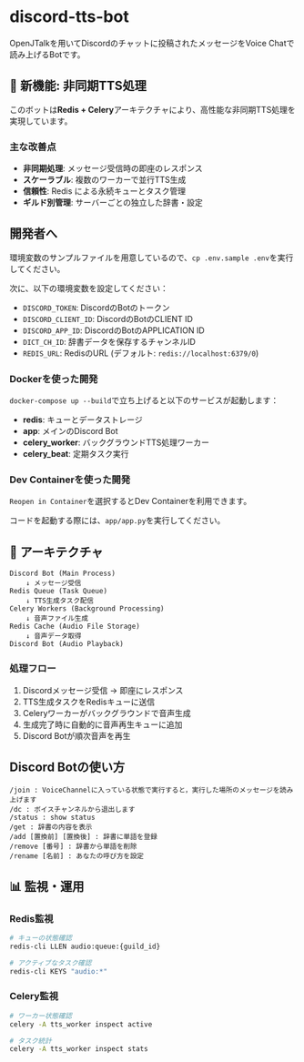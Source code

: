 # discord-tts-bot

OpenJTalkを用いてDiscordのチャットに投稿されたメッセージをVoice Chatで読み上げるBotです。

## 🚀 新機能: 非同期TTS処理

このボットは**Redis + Celery**アーキテクチャにより、高性能な非同期TTS処理を実現しています。

### 主な改善点
- **非同期処理**: メッセージ受信時の即座のレスポンス
- **スケーラブル**: 複数のワーカーで並行TTS生成
- **信頼性**: Redis による永続キューとタスク管理
- **ギルド別管理**: サーバーごとの独立した辞書・設定

## 開発者へ

環境変数のサンプルファイルを用意しているので、`cp .env.sample .env`を実行してください。

次に、以下の環境変数を設定してください：
- `DISCORD_TOKEN`: DiscordのBotのトークン
- `DISCORD_CLIENT_ID`: DiscordのBotのCLIENT ID  
- `DISCORD_APP_ID`: DiscordのBotのAPPLICATION ID
- `DICT_CH_ID`: 辞書データを保存するチャンネルID
- `REDIS_URL`: RedisのURL (デフォルト: `redis://localhost:6379/0`)

### Dockerを使った開発

`docker-compose up --build`で立ち上げると以下のサービスが起動します：
- **redis**: キューとデータストレージ
- **app**: メインのDiscord Bot
- **celery_worker**: バックグラウンドTTS処理ワーカー
- **celery_beat**: 定期タスク実行

### Dev Containerを使った開発

`Reopen in Container`を選択するとDev Containerを利用できます。

コードを起動する際には、`app/app.py`を実行してください。

## 🔧 アーキテクチャ

```
Discord Bot (Main Process)
    ↓ メッセージ受信
Redis Queue (Task Queue)
    ↓ TTS生成タスク配信  
Celery Workers (Background Processing)
    ↓ 音声ファイル生成
Redis Cache (Audio File Storage)
    ↓ 音声データ取得
Discord Bot (Audio Playback)
```

### 処理フロー
1. Discordメッセージ受信 → 即座にレスポンス
2. TTS生成タスクをRedisキューに送信
3. Celeryワーカーがバックグラウンドで音声生成
4. 生成完了時に自動的に音声再生キューに追加
5. Discord Botが順次音声を再生

## Discord Botの使い方

```
/join : VoiceChannelに入っている状態で実行すると，実行した場所のメッセージを読み上げます
/dc : ボイスチャンネルから退出します
/status : show status
/get : 辞書の内容を表示
/add [置換前] [置換後] : 辞書に単語を登録
/remove [番号] : 辞書から単語を削除
/rename [名前] : あなたの呼び方を設定
```

## 📊 監視・運用

### Redis監視
```bash
# キューの状態確認
redis-cli LLEN audio:queue:{guild_id}

# アクティブなタスク確認  
redis-cli KEYS "audio:*"
```

### Celery監視
```bash
# ワーカー状態確認
celery -A tts_worker inspect active

# タスク統計
celery -A tts_worker inspect stats
```

